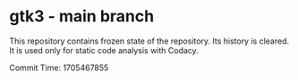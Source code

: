 # gtk3 - main branch

This repository contains frozen state of the repository.
Its history is cleared. It is used only for static code
analysis with Codacy.

Commit Time: 1705467855